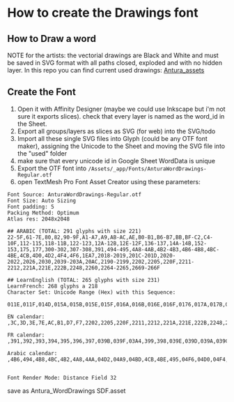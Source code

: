 # How to create the Drawings font

## How to Draw a word
NOTE for the artists:
the vectorial drawings are Black and White and must be saved in SVG format with all paths closed, exploded and with no hidden layer.
In this repo you can find current used drawings: [Antura_assets](https://github.com/vgwb/Antura_assets/tree/master/Drawings/Words/used)

## Create the Font

1. Open it with Affinity Designer (maybe we could use Inkscape but i'm not sure it exports slices). check that every layer is named as the word_id in the Sheet.
2. Export all groups/layers as slices as SVG (for web) into the SVG/todo
3. Import all these single SVG files into Glyph (could be any OTF font maker), assigning the Unicode to the Sheet and moving the SVG file into the "used" folder
4. make sure that every unicode id in Google Sheet WordData is unique
5. Export the OTF font into `/Assets/_app/Fonts/AnturaWordDrawings-Regular.otf`
6. open TextMesh Pro Font Asset Creator using these parameters:

```text
Font Source: AnturaWordDrawings-Regular.otf
Font Size: Auto Sizing
Font padding: 5
Packing Method: Optimum
Atlas res: 2048x2048

## ARABIC (TOTAL: 291 glyphs with size 221)
22-5F,61-7E,80,82,90-9F,A1-A7,A9,AB-AC,AE,B0-B1,B6-B7,BB,BF-C2,C4-10F,112-115,118-11B,122-123,12A-12B,12E-12F,136-137,14A-14B,152-153,175,177,300-302,307-308,391,494-495,4A8-4AB,4B2-4B3,4B6-4B8,4BC-4BE,4CB,4D0,4D2,4F4,4F6,1EA7,2018-2019,201C-201D,2020-2022,2026,2030,2039-203A,20AC,2190-2199,2202,2205,220F,2211-2212,221A,221E,222B,2248,2260,2264-2265,2669-266F

## LearnEnglish (TOTAL: 265 glyphs with size 231)
LearnFrench: 268 glyphs a 218
Character Set: Unicode Range (Hex) with this Sequence:

011E,011F,014D,015A,015B,015E,015F,016A,016B,016E,016F,0176,017A,017B,017C,017D,017E,021A,021B,04F7,100,103,104,10D,10E,10F,112,113,116,118,119,11A,120,121,122,123,126,127,12A,12B,12E,12F,130,131,136,137,139,13A,13B,13C,13D,13E,141,142,143,144,145,146,147,148,14A,14C,150,151,152,153,154,155,156,157,158,159,160,161,162,163,164,165,166,167,170,171,172,173,174,177,178,179,1E80,1E81,1E82,1E83,1E84,1E85,1EA4,1EA5,1EA6,1EA7,1EAA,1EF2,1EF3,2019,2022,2026,2030,2044,218,219,2191,2192,2196,2197,2198,22,2202,2205,220F,2211,2212,221A,221E,222B,2248,2260,2264,26,2669,266A,266B,266C,266D,266E,266F,2A,2F,30,31,33,34,35,36,39,3A,3C,3D,3E,3F,42,43,44,45,46,47,49,4A,4B,4D,4E,50,51,52,53,54,56,58,59,5A,5B,5D,61,62,63,64,65,68,6B,6C,6E,6F,70,71,73,75,77,79,7A,7B,7E,98,A1,A2,A3,A5,A7,AB,AC,B1,BF,C0,C2,C4,C5,C6,C7,C8,C9,CA,CB,CC,CE,CF,D0,D1,D2,D3,D4,D5,D6,D7,D8,D9,DB,DD,DE,DF,E2,E4,E5,E7,E8,E9,EA,EB,ED,EE,EF,F0,F1,F3,F4,F5,F7,F8,FB,FD,FE

EN calendar: ,3C,3D,3E,7E,AC,B1,D7,F7,2202,2205,220F,2211,2212,221A,221E,222B,2248,2260,2264

FR calendar: ,391,392,393,394,395,396,397,039B,039F,03A4,399,398,039E,039D,039A,039C,03A3,03A1,03A0

Arabic calendar: ,4B6,494,4B8,4BC,4B2,4A8,4AA,04D2,04A9,04BD,4CB,4BE,495,04F6,04D0,04F4,04B7,04B3,04AB


Font Render Mode: Distance Field 32
```

save as Antura_WordDrawings SDF.asset
